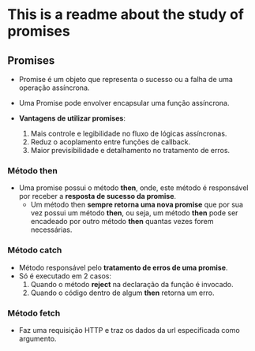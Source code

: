 # This is a readme about the study of promises

## Promises
* Promise é um objeto que representa o sucesso ou a falha de uma operação assíncrona.
* Uma Promise pode envolver encapsular uma função assíncrona.

* __Vantagens de utilizar promises__:
    1. Mais controle e legibilidade no fluxo de lógicas assíncronas.
    2. Reduz o acoplamento entre funções de callback.
    3. Maior previsibilidade e detalhamento no tratamento de erros.

### Método then
* Uma promise possui o método __then__, onde, este método é responsável por receber a __resposta de sucesso da promise__.
    * Um método then __sempre retorna uma nova promise__ que por sua vez possui um método __then__, ou seja, um método __then__ pode ser encadeado por outro método __then__ quantas vezes forem necessárias.

### Método catch
* Método responsável pelo __tratamento de erros de uma promise__.
* Só é executado em 2 casos:
    1. Quando o método __reject__ na declaração da função é invocado.
    2. Quando o código dentro de algum __then__ retorna um erro.

### Método fetch
* Faz uma requisição HTTP e traz os dados da url especificada como argumento.